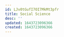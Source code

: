 ```yaml
---
id: LJv0tGufI7OI7MkMt3pfr
title: Social Science
desc: ''
updated: 1643723096366
created: 1643723096366
---
```


